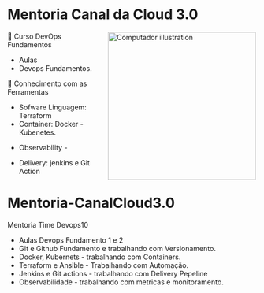 
# Mentoria Canal da Cloud 3.0
</p>
   
<img src="https://i.pinimg.com/originals/e4/26/70/e426702edf874b181aced1e2fa5c6cde.gif" min-width="300px" max-width="300px" width="300px" align="right" alt="Computador illustration">

 </p>
 
🤖 Curso DevOps Fundamentos
  
- Aulas
- Devops Fundamentos.

🤖 Conhecimento com as Ferramentas

- Sofware Linguagem: Terraform
- Container: Docker - Kubenetes. </p>
- Observability - </p>
- Delivery: jenkins e Git Action </p>
  

















# Mentoria-CanalCloud3.0
Mentoria Time Devops10

- Aulas Devops Fundamento 1 e 2
- Git e Github Fundamento e trabalhando com Versionamento.
- Docker, Kubernets - trabalhando com Containers.
- Terraform e Ansible - Trabalhando com Automação.
- Jenkins e Git actions - trabalhando com Delivery Pepeline
- Observabilidade - trabalhando com metricas e monitoramento.



